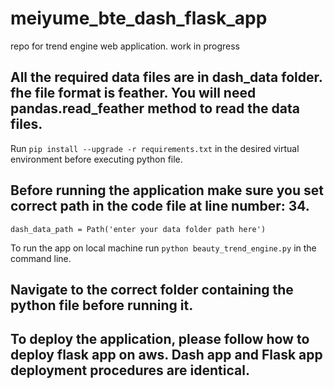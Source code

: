 # meiyume_bte_dash_flask_app
repo for trend engine web application.
work in progress

## All the required data files are in dash_data folder. fhe file format is feather. You will need pandas.read_feather method to read the data files.

Run `pip install --upgrade -r requirements.txt` in the desired virtual environment before executing python file.

## Before running the application make sure you set correct path in the code file at line number: 34.

`dash_data_path = Path('enter your data folder path here')`


To run the app on local machine run `python beauty_trend_engine.py` in the command line.
## Navigate to the correct folder containing the python file before running it.

## To deploy the application, please follow how to deploy flask app on aws. Dash app and Flask app deployment procedures are identical.